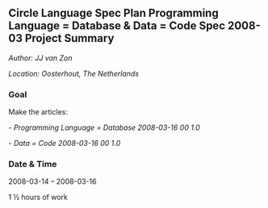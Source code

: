 ﻿**Circle Language Spec Plan 
Programming Language = Database & Data = Code Spec
2008-03
Project Summary**
--------------------------------------------------

*Author: JJ van Zon*

*Location: Oosterhout, The Netherlands*

### **Goal**
Make the articles:

\- *Programming Language = Database*  *2008-03-16 00  1.0*

\- *Data = Code*  *2008-03-16 00  1.0*
### **Date & Time**
2008-03-14 – 2008-03-16

1 ½ hours of work

